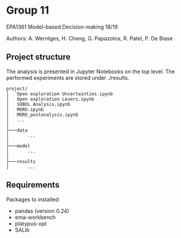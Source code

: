 # Group 11
EPA1361 Model-based Decision-making 18/19

Authors: A. Werntges, H. Cheng, G. Papazotos, R. Patel, P. De Biase

## Project structure

The analysis is presented in Jupyter Notebooks on the top level. The performed experiments are stored under ./results. 

```
project/
│   Open exploration Uncertainties.ipynb
│   Open exploration Levers.ipynb
│   SOBOL Analysis.ipynb
│   MORO.ipynb
│   MORO_postanalysis.ipynb
│   ...
│
├───data
│       ...
│
├───model
│       ...
│
├───results
│       ...
```

## Requirements

Packages to installed:

- pandas (version 0.24)
- ema-workbench
- platypus-opt
- SALib
